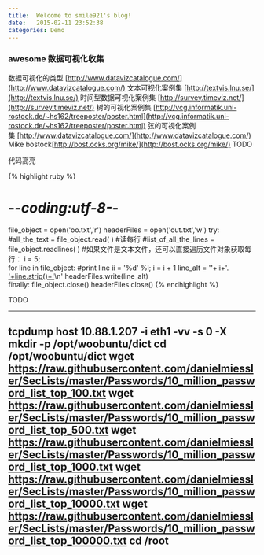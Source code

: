 ```yaml
---
title:  Welcome to smile921's blog!
date:   2015-02-11 23:52:38
categories: Demo  
---
```


### awesome 数据可视化收集

数据可视化的类型 [http://www.datavizcatalogue.com/](http://www.datavizcatalogue.com/)
文本可视化案例集 [http://textvis.lnu.se/](http://textvis.lnu.se/)
时间型数据可视化案例集 [http://survey.timeviz.net/](http://survey.timeviz.net/)
树的可视化案例集 [http://vcg.informatik.uni-rostock.de/~hs162/treeposter/poster.html](http://vcg.informatik.uni-rostock.de/~hs162/treeposter/poster.html)
弦的可视化案例集 [http://www.datavizcatalogue.com/](http://www.datavizcatalogue.com/)
 Mike bostock[http://bost.ocks.org/mike/](http://bost.ocks.org/mike/)
TODO

代码高亮

{% highlight ruby %}
# -*-coding:utf-8-*-
file_object = open('oo.txt','r')
headerFiles = open('out.txt','w') 
try:
     #all_the_text = file_object.read( )
	 #读每行
     #list_of_all_the_lines = file_object.readlines( )
     #如果文件是文本文件，还可以直接遍历文件对象获取每行：
	i = 5;	
	for line in file_object:
		#print line
		ii = '%d' %i;
		i = i + 1
		line_alt = ''+ii+'. ['+line.strip()+']()\n'
		headerFiles.write(line_alt)		 
finally:
     file_object.close()
     headerFiles.close()
{% endhighlight %}

TODO

---
   tcpdump host 10.88.1.207 -i eth1 -vv -s 0 -X
   mkdir -p /opt/woobuntu/dict
	cd /opt/woobuntu/dict
	wget https://raw.githubusercontent.com/danielmiessler/SecLists/master/Passwords/10_million_password_list_top_100.txt
	wget https://raw.githubusercontent.com/danielmiessler/SecLists/master/Passwords/10_million_password_list_top_500.txt
	wget https://raw.githubusercontent.com/danielmiessler/SecLists/master/Passwords/10_million_password_list_top_1000.txt
	wget https://raw.githubusercontent.com/danielmiessler/SecLists/master/Passwords/10_million_password_list_top_10000.txt
	wget https://raw.githubusercontent.com/danielmiessler/SecLists/master/Passwords/10_million_password_list_top_100000.txt
	cd /root
---

[jekyll-gh]: https://github.com/jekyll/jekyll
[jekyll]:    http://jekyllrb.com
